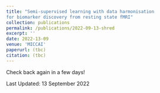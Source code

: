 ```yaml
---
title: "Semi-supervised learning with data harmonisation
for biomarker discovery from resting state fMRI"
collection: publications
permalink: /publications/2022-09-13-shred
excerpt: ''
date: 2022-13-09
venue: 'MICCAI'
paperurl: (tbc)
citation: (tbc)
---
```


Check back again in a few days!

Last Updated: 13 September 2022
